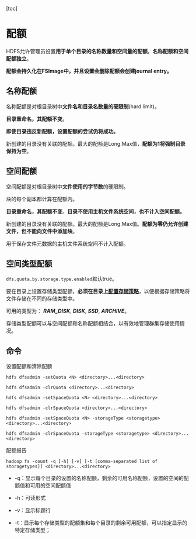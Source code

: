 [toc]

# 配额

HDFS允许管理员设置**用于单个目录的名称数量和空间量的配额**。**名称配额和空间配额独立**。

**配额会持久化在FSImage中，并且设置会删除配额会创建journal entry。**

## 名称配额

名称配额是对根目录树中**文件名和目录名数量的硬限制**(hard limit)。

**目录重命名，其配额不变**。

**即使目录违反新配额，设置配额的尝试仍将成功。**

新创建的目录没有关联的配额。最大的配额是Long.Max值，**配额为1将强制目录保持为空**。

## 空间配额

空间配额是对根目录树中**文件使用的字节数**的硬限制。

块的每个副本都计算在配额内。

**目录重命名，其配额不变**。**目录不使用主机文件系统空间，也不计入空间配额。**

新创建的目录没有关联的配额。最大的配额是Long.Max值。**配额为零仍允许创建文件，但不能向文件中添加块**。

用于保存文件元数据的主机文件系统空间不计入配额。

## 空间类型配额

`dfs.quota.by.storage.type.enabled`默认true。

要在目录上设置存储类型配额，**必须在目录上[配置存储策略](storage_policy.md)**，以便根据存储策略将文件存储在不同的存储类型中。

可用的类型为： ***RAM_DISK***, ***DISK***, ***SSD***, ***ARCHIVE***。

存储类型配额可以与空间配额和名称配额相结合，以有效地管理群集存储使用情况。

## 命令

设置配额和清除配额

`hdfs dfsadmin -setQuota <N> <directory>...<directory>`

`hdfs dfsadmin -clrQuota <directory>...<directory>`

`hdfs dfsadmin -setSpaceQuota <N> <directory>...<directory>`

`hdfs dfsadmin -clrSpaceQuota <directory>...<directory>`

`hdfs dfsadmin -setSpaceQuota <N> -storageType <storagetype> <directory>...<directory>`

`hdfs dfsadmin -clrSpaceQuota -storageType <storagetype> <directory>...<directory>`



配额报告

`hadoop fs -count -q [-h] [-v] [-t [comma-separated list of storagetypes]] <directory>...<directory>`

- -q：显示每个目录的设置的名称配额，剩余的可用名称配额，设置的空间的配额值和可用的空间配额值

- -h：可读形式
- -v：显示标题行
- -t：显示每个存储类型的配额集和每个目录的剩余可用配额，可以指定显示的特定存储类型；